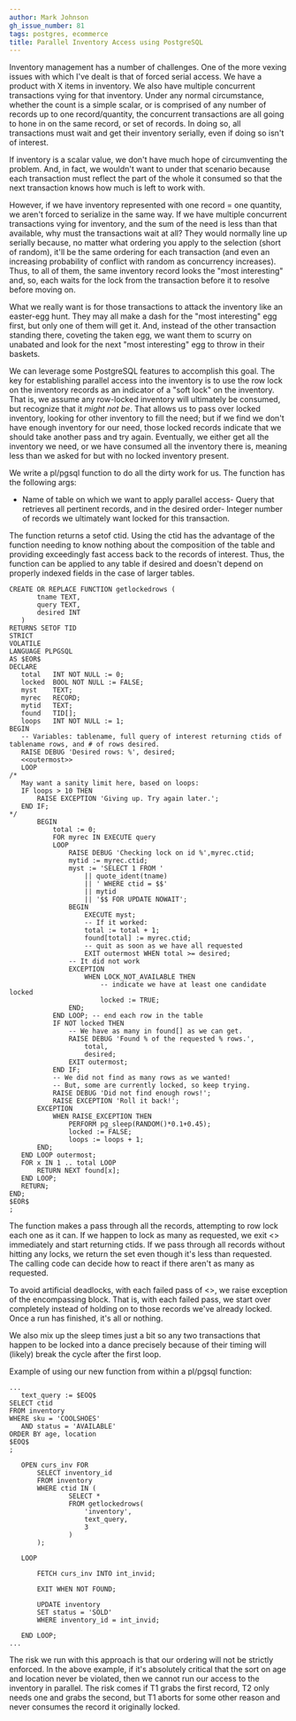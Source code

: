 ```yaml
---
author: Mark Johnson
gh_issue_number: 81
tags: postgres, ecommerce
title: Parallel Inventory Access using PostgreSQL
---
```


Inventory management has a number of challenges. One of the more vexing issues with which I've dealt is that of forced serial access. We have a product with X items in inventory. We also have multiple concurrent transactions vying for that inventory. Under any normal circumstance, whether the count is a simple scalar, or is comprised of any number of records up to one record/quantity, the concurrent transactions are all going to hone in on the same record, or set of records. In doing so, all transactions must wait and get their inventory serially, even if doing so isn't of interest.

If inventory is a scalar value, we don't have much hope of circumventing the problem. And, in fact, we wouldn't want to under that scenario because each transaction must reflect the part of the whole it consumed so that the next transaction knows how much is left to work with.

However, if we have inventory represented with one record = one quantity, we aren't forced to serialize in the same way. If we have multiple concurrent transactions vying for inventory, and the sum of the need is less than that available, why must the transactions wait at all? They would normally line up serially because, no matter what ordering you apply to the selection (short of random), it'll be the same ordering for each transaction (and even an increasing probability of conflict with random as concurrency increases). Thus, to all of them, the same inventory record looks the "most interesting" and, so, each waits for the lock from the transaction before it to resolve before moving on.

What we really want is for those transactions to attack the inventory like an easter-egg hunt. They may all make a dash for the "most interesting" egg first, but only one of them will get it. And, instead of the other transaction standing there, coveting the taken egg, we want them to scurry on unabated and look for the next "most interesting" egg to throw in their baskets.

We can leverage some PostgreSQL features to accomplish this goal. The key for establishing parallel access into the inventory is to use the row lock on the inventory records as an indicator of a "soft lock" on the inventory. That is, we assume any row-locked inventory will ultimately be consumed, but recognize that it *might not be*. That allows us to pass over locked inventory, looking for other inventory to fill the need; but if we find we don't have enough inventory for our need, those locked records indicate that we should take another pass and try again. Eventually, we either get all the inventory we need, or we have consumed all the inventory there is, meaning less than we asked for but with no locked inventory present.

We write a pl/pgsql function to do all the dirty work for us. The function has the following args:

- Name of table on which we want to apply parallel access- Query that retrieves all pertinent records, and in the desired order- Integer number of records we ultimately want locked for this transaction.

The function returns a setof ctid. Using the ctid has the advantage of the function needing to know nothing about the composition of the table and providing exceedingly fast access back to the records of interest. Thus, the function can be applied to any table if desired and doesn't depend on properly indexed fields in the case of larger tables.

```
CREATE OR REPLACE FUNCTION getlockedrows (
       tname TEXT,
       query TEXT,
       desired INT
   )
RETURNS SETOF TID
STRICT
VOLATILE
LANGUAGE PLPGSQL
AS $EOR$
DECLARE
   total   INT NOT NULL := 0;
   locked  BOOL NOT NULL := FALSE;
   myst    TEXT;
   myrec   RECORD;
   mytid   TEXT;
   found   TID[];
   loops   INT NOT NULL := 1;
BEGIN
   -- Variables: tablename, full query of interest returning ctids of tablename rows, and # of rows desired.
   RAISE DEBUG 'Desired rows: %', desired;
   <<outermost>>
   LOOP
/*
   May want a sanity limit here, based on loops:
   IF loops > 10 THEN
       RAISE EXCEPTION 'Giving up. Try again later.';
   END IF;
*/
       BEGIN
           total := 0;
           FOR myrec IN EXECUTE query
           LOOP
               RAISE DEBUG 'Checking lock on id %',myrec.ctid;
               mytid := myrec.ctid;
               myst := 'SELECT 1 FROM '
                   || quote_ident(tname)
                   || ' WHERE ctid = $$'
                   || mytid
                   || '$$ FOR UPDATE NOWAIT';
               BEGIN
                   EXECUTE myst;
                   -- If it worked:
                   total := total + 1;
                   found[total] := myrec.ctid;
                   -- quit as soon as we have all requested
                   EXIT outermost WHEN total >= desired;
               -- It did not work
               EXCEPTION
                   WHEN LOCK_NOT_AVAILABLE THEN
                       -- indicate we have at least one candidate locked
                       locked := TRUE;
               END;
           END LOOP; -- end each row in the table
           IF NOT locked THEN
               -- We have as many in found[] as we can get.
               RAISE DEBUG 'Found % of the requested % rows.',
                   total,
                   desired;
               EXIT outermost;
           END IF;
           -- We did not find as many rows as we wanted!
           -- But, some are currently locked, so keep trying.
           RAISE DEBUG 'Did not find enough rows!';
           RAISE EXCEPTION 'Roll it back!';
       EXCEPTION
           WHEN RAISE_EXCEPTION THEN
               PERFORM pg_sleep(RANDOM()*0.1+0.45);
               locked := FALSE;
               loops := loops + 1;
       END;
   END LOOP outermost;
   FOR x IN 1 .. total LOOP
       RETURN NEXT found[x];
   END LOOP;
   RETURN;
END;
$EOR$
;
```

The function makes a pass through all the records, attempting to row lock each one as it can. If we happen to lock as many as requested, we exit <<outermost>> immediately and start returning ctids. If we pass through all records without hitting any locks, we return the set even though it's less than requested. The calling code can decide how to react if there aren't as many as requested.

To avoid artificial deadlocks, with each failed pass of <<outermost>>, we raise exception of the encompassing block. That is, with each failed pass, we start over completely instead of holding on to those records we've already locked. Once a run has finished, it's all or nothing.

We also mix up the sleep times just a bit so any two transactions that happen to be locked into a dance precisely because of their timing will (likely) break the cycle after the first loop.

Example of using our new function from within a pl/pgsql function:

```
...
   text_query := $EOQ$
SELECT ctid
FROM inventory
WHERE sku = 'COOLSHOES'
   AND status = 'AVAILABLE'
ORDER BY age, location
$EOQ$
;

   OPEN curs_inv FOR
       SELECT inventory_id
       FROM inventory
       WHERE ctid IN (
               SELECT *
               FROM getlockedrows(
                   'inventory',
                   text_query,
                   3
               )
       );

   LOOP

       FETCH curs_inv INTO int_invid;

       EXIT WHEN NOT FOUND;

       UPDATE inventory
       SET status = 'SOLD'
       WHERE inventory_id = int_invid;

   END LOOP;
...
```

The risk we run with this approach is that our ordering will not be strictly enforced. In the above example, if it's absolutely critical that the sort on age and location never be violated, then we cannot run our access to the inventory in parallel. The risk comes if T1 grabs the first record, T2 only needs one and grabs the second, but T1 aborts for some other reason and never consumes the record it originally locked.
